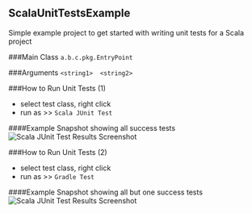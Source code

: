 ## ScalaUnitTestsExample
Simple example project to get started with writing unit tests for a Scala project 

###Main Class
``` a.b.c.pkg.EntryPoint ```

###Arguments
``` <string1>  <string2> ```

###How to Run Unit Tests (1)
 - select test class, right click
 - run as >> ```Scala JUnit Test```

####Example Snapshot showing all success tests
![Scala JUnit Test Results Screenshot](resources/images/ScalaTestJUnitExampleScreenShot.png?raw=true "Scala JUnit Test Results")


###How to Run Unit Tests (2)
 - select test class, right click
 - run as >> ```Gradle Test```

####Example Snapshot showing all but one success tests
![Scala JUnit Test Results Screenshot](resources/images/GradleTestJUnitExampleScreenShot.png?raw=true "Scala JUnit Test Results")
